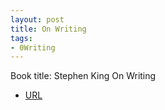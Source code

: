 ```yaml
---
layout: post
title: On Writing
tags:
- 0Writing
---
```



Book title: Stephen King On Writing 

   
- [URL](https://www.amazon.com/dp/B00TT5I9A0/ref=dp-kindle-redirect?_encoding=UTF8&btkr=1)

